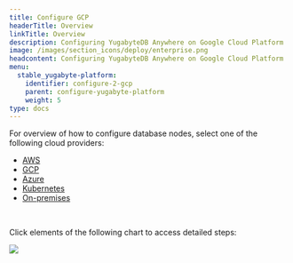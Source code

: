 ```yaml
---
title: Configure GCP
headerTitle: Overview
linkTitle: Overview
description: Configuring YugabyteDB Anywhere on Google Cloud Platform
image: /images/section_icons/deploy/enterprise.png
headcontent: Configuring YugabyteDB Anywhere on Google Cloud Platform
menu:
  stable_yugabyte-platform:
    identifier: configure-2-gcp
    parent: configure-yugabyte-platform
    weight: 5
type: docs
---
```


For overview of how to configure database nodes, select one of the following cloud providers:

<ul class="nav nav-tabs-alt nav-tabs-yb">

  <li>
    <a href="../aws/" class="nav-link">
      <i class="fa-brands fa-aws"></i>
      AWS
    </a>
  </li>

  <li>
    <a href="../gcp/" class="nav-link active">
      <i class="fa-brands fa-google" aria-hidden="true"></i>
      GCP
    </a>
  </li>

  <li>
    <a href="../azure/" class="nav-link">
      <i class="fa-brands fa-windows" aria-hidden="true"></i>
      Azure
    </a>
  </li>

  <li>
    <a href="../kubernetes/" class="nav-link">
      <i class="fa-solid fa-cubes" aria-hidden="true"></i>
      Kubernetes
    </a>
  </li>

  <li>
    <a href="../onprem/" class="nav-link">
      <i class="fa-solid fa-building"></i>
      On-premises
    </a>
  </li>

</ul>

<br>

Click elements of the following chart to access detailed steps:

<div class="image-with-map">
<img src="/images/ee/flowchart/yb-configure-gcp.png" usemap="#image-map">

<map name="image-map">
    <area alt="Configure cloud provider" title="Configure cloud provider" href="/preview/yugabyte-platform/configure-yugabyte-platform/" coords="379,63,523,199" shape="rect" style="width: 18%; height: 17%; top: 5%; left: 41%;">
    <area alt="Create admin user" title="Create admin user" href="/preview/yugabyte-platform/configure-yugabyte-platform/create-admin-user/" coords="284,257,617,317" shape="rect" style="width: 38%; height: 6%; top: 27%; left: 31%;">
    <area alt="Configure GCP provider" title="Configure GCP provider" href="/preview/yugabyte-platform/configure-yugabyte-platform/set-up-cloud-provider/gcp/" coords="249,369,647,423" shape="rect" style="width: 46%; height: 7%; top: 38%; left: 27%;">
    <area alt="GCP provider pre reqs" title="GCP provider pre reqs" href="/preview/yugabyte-platform/configure-yugabyte-platform/set-up-cloud-provider/gcp/#prerequisites" coords="223,476,675,653" shape="rect" style="width: 50%; height: 19%; top: 49%; left: 25%; ">
    <area alt="configure GCP" title="configure GCP" href="/preview/yugabyte-platform/configure-yugabyte-platform/set-up-cloud-provider/gcp/#configure-gcp" coords="305,703,601,791" shape="rect" style="width: 34%; height: 10%; top: 73%; left: 33%;">
</map>
</div>
